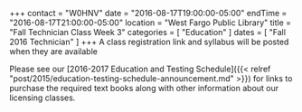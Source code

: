 +++
contact = "W0HNV"
date = "2016-08-17T19:00:00-05:00"
endTime = "2016-08-17T21:00:00-05:00"
location = "West Fargo Public Library"
title = "Fall Technician Class Week 3"
categories = [ "Education" ]
dates = [ "Fall 2016 Technician" ]
+++
A class registration link and syllabus will be posted when they are available

Please see our [2016-2017 Education and Testing Schedule]({{< relref "post/2015/education-testing-schedule-announcement.md" >}}) for links to purchase the required text books along with other information about our licensing classes.
